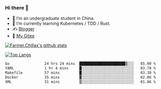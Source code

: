### Hi there 👋

- 🔭 I’m an undergraduate student in China.
- 🌱 I’m currently learning Kubernetes / TDD / Rust.
- ✍️ [Blogger](https://blog.farmer233.top)
- 🤔 [My Gitee](https://gitee.com/Farmer-chong)


[![Farmer.Chillax's github stats](https://github-readme-stats.vercel.app/api?username=FarmerChillax)](https://github.com/anuraghazra/github-readme-stats)

[![Top Langs](https://github-readme-stats.vercel.app/api/top-langs/?username=FarmerChillax&layout=compact&hide=html,css,javascript)](https://github.com/anuraghazra/github-readme-stats)


<a href="https://wakatime.com/@Farmer"> </a>
          <!--START_SECTION:waka-->

```txt
Go                24 hrs 24 mins  █████████████████████▒░░░   85.90 %
YAML              1 hr 4 mins     █░░░░░░░░░░░░░░░░░░░░░░░░   03.78 %
Makefile          57 mins         █░░░░░░░░░░░░░░░░░░░░░░░░   03.38 %
Docker            35 mins         ▓░░░░░░░░░░░░░░░░░░░░░░░░   02.06 %
XML               31 mins         ▒░░░░░░░░░░░░░░░░░░░░░░░░   01.86 %
```

<!--END_SECTION:waka-->



<!--
**Farmer-chong/Farmer-chong** is a ✨ _special_ ✨ repository because its `README.md` (this file) appears on your GitHub profile.

Here are some ideas to get you started:

- 🔭 I’m currently working on ...
- 🌱 I’m currently learning ...
- 👯 I’m looking to collaborate on ...
- 🤔 I’m looking for help with ...
- 💬 Ask me about ...
- 📫 How to reach me: ...
- 😄 Pronouns: ...
- ⚡ Fun fact: ...
-->
